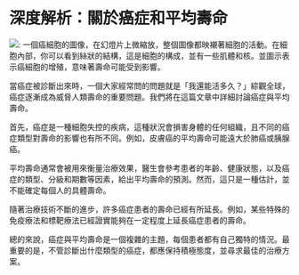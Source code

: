 # 深度解析：關於癌症和平均壽命
![: 一個癌細胞的圖像，在幻燈片上微縮放，整個圖像都映襯著細胞的活動。在細胞內部，你可以看到絲狀的結構，這是細胞的構成，並有一些肌體和核。並圖示表示癌細胞的增殖，意味著壽命可能受到影響。](https://i.imgur.com/7eIbPc5.jpeg)

當癌症被診斷出來時，一個大家經常問的問題就是「我還能活多久？」綜觀全球，癌症逐漸成為威脅人類壽命的重要問題。我們將在這篇文章中詳細討論癌症與平均壽命。

首先，癌症是一種細胞失控的疾病，這種狀況會損害身體的任何組織，且不同的癌症類型對壽命的影響也有所不同。例如，皮膚癌的平均壽命可能遠大於肺癌或胰腺癌。

平均壽命通常會被用來衡量治療效果，醫生會參考患者的年齡、健康狀態，以及癌症的類型、分級和期數等因素，給出平均壽命的預測。然而，這只是一種估計，並不能確定每個人的具體壽命。

隨著治療技術不斷的進步，許多癌症患者的壽命已經有所延長。例如，某些特殊的免疫療法和標靶療法已經證實能夠在一定程度上延長癌症患者的壽命。

總的來說，癌症與平均壽命是一個複雜的主題，每個患者都有自己獨特的情況。最重要的是，不管診斷出什麼類型的癌症，都應保持積極態度，並尋求最佳的治療方案。
